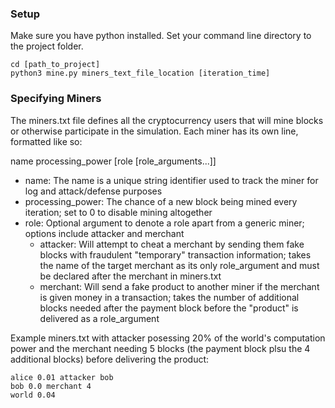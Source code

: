 ### Setup

Make sure you have python installed. Set your command line directory to the project folder.

```
cd [path_to_project]
python3 mine.py miners_text_file_location [iteration_time]
```


### Specifying Miners

The miners.txt file defines all the cryptocurrency users that will mine blocks or otherwise participate in the simulation. Each miner has its own line, formatted like so:

name processing_power [role [role_arguments...]]

* name: The name is a unique string identifier used to track the miner for log and attack/defense purposes
* processing_power: The chance of a new block being mined every iteration; set to 0 to disable mining altogether
* role: Optional argument to denote a role apart from a generic miner; options include attacker and merchant
    - attacker: Will attempt to cheat a merchant by sending them fake blocks with fraudulent "temporary" transaction information; takes the name of the target merchant as its only role_argument and must be declared after the merchant in miners.txt
    - merchant: Will send a fake product to another miner if the merchant is given money in a transaction; takes the number of additional blocks needed after the payment block before the "product" is delivered as a role_argument

Example miners.txt with attacker posessing 20% of the world's computation power and the merchant needing 5 blocks (the payment block plsu the 4 additional blocks) before delivering the product:

```
alice 0.01 attacker bob
bob 0.0 merchant 4
world 0.04
```